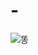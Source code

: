 # -
![똥](https://user-images.githubusercontent.com/76839826/103560427-19b54500-4efb-11eb-997d-0d678174b9e9.PNG)
